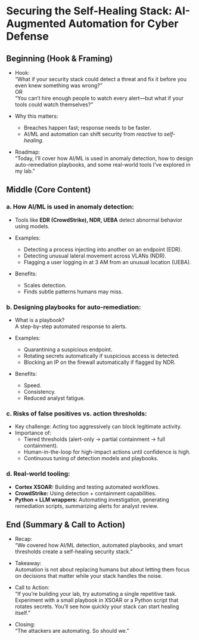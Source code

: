 # Securing the Self-Healing Stack: AI-Augmented Automation for Cyber Defense

## Beginning (Hook & Framing)

- Hook:  
  “What if your security stack could detect a threat and fix it before you even knew something was wrong?”  
  OR  
  “You can’t hire enough people to watch every alert—but what if your tools could watch themselves?”

- Why this matters:  
  - Breaches happen fast; response needs to be faster.  
  - AI/ML and automation can shift security from *reactive* to *self-healing*.

- Roadmap:  
  “Today, I’ll cover how AI/ML is used in anomaly detection, how to design auto-remediation playbooks, and some real-world tools I’ve explored in my lab.”

## Middle (Core Content)

### a. How AI/ML is used in anomaly detection:

- Tools like **EDR (CrowdStrike), NDR, UEBA** detect abnormal behavior using models.  
- Examples:
  - Detecting a process injecting into another on an endpoint (EDR).
  - Detecting unusual lateral movement across VLANs (NDR).
  - Flagging a user logging in at 3 AM from an unusual location (UEBA).

- Benefits:
  - Scales detection.
  - Finds subtle patterns humans may miss.

### b. Designing playbooks for auto-remediation:

- What is a playbook?  
  A step-by-step automated response to alerts.
  
- Examples:
  - Quarantining a suspicious endpoint.  
  - Rotating secrets automatically if suspicious access is detected.  
  - Blocking an IP on the firewall automatically if flagged by NDR.

- Benefits:
  - Speed.
  - Consistency.
  - Reduced analyst fatigue.

### c. Risks of false positives vs. action thresholds:

- Key challenge: Acting too aggressively can block legitimate activity.  
- Importance of:
  - Tiered thresholds (alert-only → partial containment → full containment).  
  - Human-in-the-loop for high-impact actions until confidence is high.  
  - Continuous tuning of detection models and playbooks.

### d. Real-world tooling:

- **Cortex XSOAR:** Building and testing automated workflows.  
- **CrowdStrike:** Using detection + containment capabilities.  
- **Python + LLM wrappers:** Automating investigation, generating remediation scripts, summarizing alerts for analyst review.

## End (Summary & Call to Action)

- Recap:  
  “We covered how AI/ML detection, automated playbooks, and smart thresholds create a self-healing security stack.”

- Takeaway:  
  Automation is not about replacing humans but about letting them focus on decisions that matter while your stack handles the noise.

- Call to Action:  
  “If you’re building your lab, try automating a single repetitive task. Experiment with a small playbook in XSOAR or a Python script that rotates secrets. You’ll see how quickly your stack can start healing itself.”

- Closing:  
  “The attackers are automating. So should we.”



